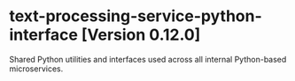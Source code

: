 # text-processing-service-python-interface [Version 0.12.0]
Shared Python utilities and interfaces used across all internal Python-based microservices.
